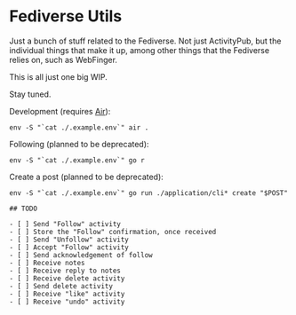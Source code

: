 # Fediverse Utils

Just a bunch of stuff related to the Fediverse. Not just ActivityPub, but the individual things that make it up, among other things that the Fediverse relies on, such as WebFinger.

This is all just one big WIP.

Stay tuned.

Development (requires [Air](https://github.com/cosmtrek/air)):

```
env -S "`cat ./.example.env`" air .
```

Following (planned to be deprecated):

```
env -S "`cat ./.example.env`" go r
```

Create a post (planned to be deprecated):

```
env -S "`cat ./.example.env`" go run ./application/cli* create "$POST"

## TODO

- [ ] Send "Follow" activity
- [ ] Store the "Follow" confirmation, once received
- [ ] Send "Unfollow" activity
- [ ] Accept "Follow" activity
- [ ] Send acknowledgement of follow
- [ ] Receive notes
- [ ] Receive reply to notes
- [ ] Receive delete activity
- [ ] Send delete activity
- [ ] Receive "like" activity
- [ ] Receive "undo" activity
